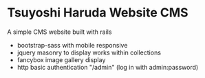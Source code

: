 # Tsuyoshi Haruda Website CMS

A simple CMS website built with rails
- bootstrap-sass with mobile responsive
- jquery masonry to display works within collections
- fancybox image gallery display
- http basic authentication "/admin" (log in with admin:password)